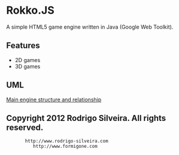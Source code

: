 Rokko.JS
========

A simple HTML5 game engine written in Java (Google Web Toolkit).

Features
--------

* 2D games
* 3D games


UML
---

[Main engine structure and relationship](https://raw.github.com/formigone/rokkojs/master/doc/rokkojs-uml.png)



Copyright 2012 Rodrigo Silveira. All rights reserved.
-----------------------------------------------------
           http://www.rodrigo-silveira.com
              http://www.formigone.com
